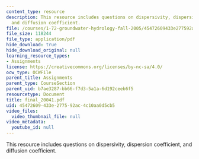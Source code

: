 ```yaml
---
content_type: resource
description: This resource includes questions on dispersivity, dispersion coefficient,
  and diffusion coefficient.
file: /courses/1-72-groundwater-hydrology-fall-2005/45472609433e277592ac4c10aa0d5cb5_final_20041.pdf
file_size: 118244
file_type: application/pdf
hide_download: true
hide_download_original: null
learning_resource_types:
- Assignments
license: https://creativecommons.org/licenses/by-nc-sa/4.0/
ocw_type: OCWFile
parent_title: Assignments
parent_type: CourseSection
parent_uid: b7ae3287-bb66-f7d3-5a1a-6d192ceeb6f5
resourcetype: Document
title: final_20041.pdf
uid: 45472609-433e-2775-92ac-4c10aa0d5cb5
video_files:
  video_thumbnail_file: null
video_metadata:
  youtube_id: null
---
```

This resource includes questions on dispersivity, dispersion coefficient, and diffusion coefficient.